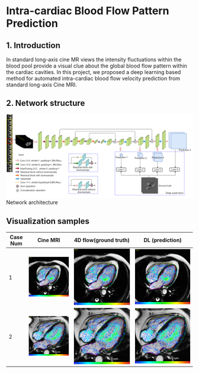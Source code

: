 # Intra-cardiac Blood Flow Pattern Prediction
## 1. Introduction
In standard long-axis cine MR views the intensity fluctuations within the blood pool provide a visual clue about the global blood flow pattern within the cardiac cavities.      In this project, we proposed a deep learning based method for automated intra-cardiac blood flow velocity prediction from standard long-axis Cine MRI.
## 2. Network structure
![image text](https://github.com/xsunn/BloodFlowPrediction/blob/main/model/modelnetwork.png) 
Network architecture
## Visualization samples
Case Num|Cine MRI|4D flow(ground truth)|DL (prediction)
----|----|----|---- 
1| ![image](https://github.com/xsunn/BloodFlowPrediction/blob/main/samples/M100_Scan2_4CH.gif) | ![image](https://github.com/xsunn/BloodFlowPrediction/blob/main/samples/M100_Scan2_4CH.gif) | ![image](https://github.com/xsunn/BloodFlowPrediction/blob/main/samples/M100_Scan2_4CH.gif) 
2| ![image](https://github.com/xsunn/BloodFlowPrediction/blob/main/samples/M102_Scan2_4CH.gif) | ![image](https://github.com/xsunn/BloodFlowPrediction/blob/main/samples/M102_Scan2_4CH.gif) | ![image text](https://github.com/xsunn/BloodFlowPrediction/blob/main/samples/M102_Scan2_4CH.gif) 
